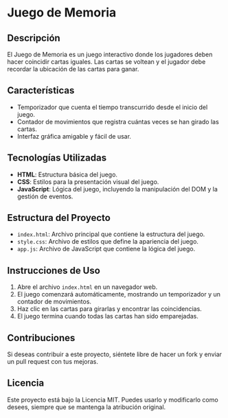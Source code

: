 
# Juego de Memoria

## Descripción
El Juego de Memoria es un juego interactivo donde los jugadores deben hacer coincidir cartas iguales. Las cartas se voltean y el jugador debe recordar la ubicación de las cartas para ganar.

## Características
- Temporizador que cuenta el tiempo transcurrido desde el inicio del juego.
- Contador de movimientos que registra cuántas veces se han girado las cartas.
- Interfaz gráfica amigable y fácil de usar.

## Tecnologías Utilizadas
- **HTML**: Estructura básica del juego.
- **CSS**: Estilos para la presentación visual del juego.
- **JavaScript**: Lógica del juego, incluyendo la manipulación del DOM y la gestión de eventos.

## Estructura del Proyecto
- `index.html`: Archivo principal que contiene la estructura del juego.
- `style.css`: Archivo de estilos que define la apariencia del juego.
- `app.js`: Archivo de JavaScript que contiene la lógica del juego.

## Instrucciones de Uso
1. Abre el archivo `index.html` en un navegador web.
2. El juego comenzará automáticamente, mostrando un temporizador y un contador de movimientos.
3. Haz clic en las cartas para girarlas y encontrar las coincidencias.
4. El juego termina cuando todas las cartas han sido emparejadas.

## Contribuciones
Si deseas contribuir a este proyecto, siéntete libre de hacer un fork y enviar un pull request con tus mejoras.

## Licencia
Este proyecto está bajo la Licencia MIT. Puedes usarlo y modificarlo como desees, siempre que se mantenga la atribución original.

